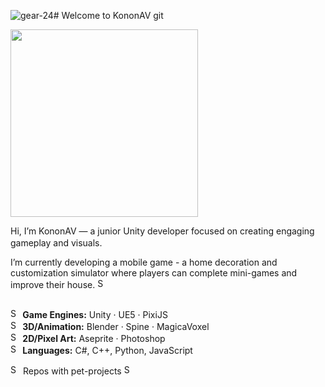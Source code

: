 ![gear-24](https://github.com/user-attachments/assets/0b1253f1-2420-4a30-a2d9-fa009f236bd0)# Welcome to KononAV git 

<img src="https://github.com/user-attachments/assets/06a72d03-c670-4a96-b550-fd1c05119b14" width="300"/>

Hi, I’m KononAV — a junior Unity developer focused on creating engaging gameplay and visuals. <img src="https://img.icons8.com/ios-filled/50/000000/code" width="16"/>

I’m currently developing a mobile game - a home decoration and customization simulator where players can complete mini-games and improve their house. <img src="https://github.com/user-attachments/assets/7831f2bc-c1e7-4327-b257-7afa5bde7f64" width="16" alt="SponsorTiersIcon"/>

##
<img src="https://github.com/user-attachments/assets/0d8d6ea9-1f79-4593-ab0d-0472e4fb76c7" width="16" alt="SponsorTiersIcon"/><strong> Game Engines:</strong> Unity · UE5 · PixiJS<br/>
<img src="https://github.com/user-attachments/assets/aa54c3c7-345f-48ae-9a46-1bb9676b4c3f" width="16" alt="SponsorTiersIcon"/><strong> 3D/Animation:</strong> Blender · Spine · MagicaVoxel<br/>
<img src="https://github.com/user-attachments/assets/8b570836-e659-4d83-b427-bd2f91bde5a2" width="16" alt="SponsorTiersIcon"/><strong> 2D/Pixel Art:</strong> Aseprite · Photoshop<br/>
<img src="https://github.com/user-attachments/assets/6299b61b-a172-4a98-8cfd-b2f18949822a" width="16" alt="SponsorTiersIcon"/><strong> Languages:</strong> C#, C++, Python, JavaScript<br/>

<img src="https://github.com/user-attachments/assets/cde343c4-ff17-446d-8e84-5b5a87df6519" width="16" alt="SponsorTiersIcon"/> Repos with pet-projects <img src="https://github.com/user-attachments/assets/cde343c4-ff17-446d-8e84-5b5a87df6519" width="16" alt="SponsorTiersIcon"/>
